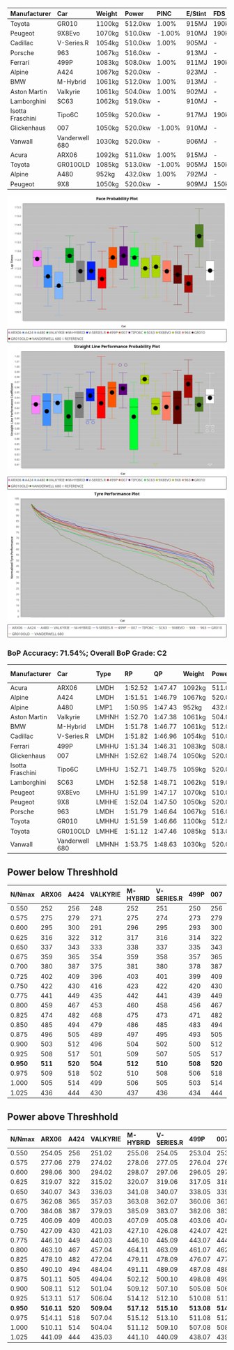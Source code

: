 | Manufacturer     | Car            | Weight | Power   | PINC    | E/Stint | FDS     |
|:-|:-|:-|:-|:-|:-|:-|
| Toyota           | GR010          | 1100kg | 512.0kw | 1.00%   | 915MJ   | 190kph  |
| Peugeot          | 9X8Evo         | 1070kg | 510.0kw | -1.00%  | 910MJ   | 190kph  |
| Cadillac         | V-Series.R     | 1054kg | 510.0kw | 1.00%   | 905MJ   |    -    |
| Porsche          | 963            | 1067kg | 516.0kw |    -    | 913MJ   |    -    |
| Ferrari          | 499P           | 1083kg | 508.0kw | 1.00%   | 911MJ   | 190kph  |
| Alpine           | A424           | 1067kg | 520.0kw |    -    | 923MJ   |    -    |
| BMW              | M-Hybrid       | 1061kg | 512.0kw | 1.00%   | 913MJ   |    -    |
| Aston Martin     | Valkyrie       | 1061kg | 504.0kw | 1.00%   | 902MJ   |    -    |
| Lamborghini      | SC63           | 1062kg | 519.0kw |    -    | 910MJ   |    -    |
| Isotta Fraschini | Tipo6C         | 1059kg | 520.0kw |    -    | 917MJ   | 190kph  |
| Glickenhaus      | 007            | 1050kg | 520.0kw | -1.00%  | 910MJ   |    -    |
| Vanwall          | Vanderwell 680 | 1030kg | 520.0kw |    -    | 906MJ   |    -    |
| Acura            | ARX06          | 1092kg | 511.0kw | 1.00%   | 915MJ   |    -    |
| Toyota           | GR010OLD       | 1085kg | 513.0kw | -1.00%  | 905MJ   | 150kph  |
| Alpine           | A480           | 952kg  | 432.0kw | 1.00%   | 792MJ   |    -    |
| Peugeot          | 9X8            | 1050kg | 520.0kw |    -    | 909MJ   | 150kph  |

![PACECHART](./IMG/ACOMETHOD.png)
![STRAIGHTLINEPERFORMANCECHART](./IMG/ACOMETHOD_sp.png)
![TYREPERFORMANCECHART](./IMG/ACOMETHOD_tw.png)

### BoP Accuracy: 71.54%; Overall BoP Grade: C2
| Manufacturer     | Car            | Type  | RP      | QP      | Weight | Power¹  | Threshhold | PINC    | Power²   | E/Stint | AVG Vmax  | FDS     | RDLC | L/Stint | BOP-Grade | Model Accuracy | Model Points | Match%  | SimDiff |
|:-|:-|:-|:-|:-|:-|:-|:-|:-|:-|:-|:-|:-|:-|:-|:-|:-|:-|:-|:-|
| Acura            | ARX06          | LMDH  | 1:52.52 | 1:47.47 | 1092kg | 511.0kw | 210.0kph   | 1.00%   | 516.10kw |  915MJ  | 278.81kph |    -    | 0.98 | 34      | +C2       | 100.00%        | 996          | 73.31%  | #       |
| Alpine           | A424           | LMDH  | 1:51.51 | 1:46.79 | 1067kg | 520.0kw | 210.0kph   |    -    | 520.00kw |  923MJ  | 278.46kph |    -    | 1.01 | 34      | -C1       | 96.10%         | 2390         | 77.26%  | #       |
| Alpine           | A480           | LMP1  | 1:50.95 | 1:47.43 |  952kg | 432.0kw | 210.0kph   | 1.00%   | 436.30kw |  792MJ  | 279.35kph |    -    | 0.98 | 32      | -Ω1       | 95.62%         | 1701         | 49.23%  | -0.33   |
| Aston Martin     | Valkyrie       | LMHNH | 1:52.70 | 1:47.38 | 1061kg | 504.0kw | 210.0kph   | 1.00%   | 509.00kw |  902MJ  | 276.02kph |    -    | 1.02 | 34      | +E2       | 100.00%        | 466          | 52.81%  | #       |
| BMW              | M-Hybrid       | LMDH  | 1:51.78 | 1:46.77 | 1061kg | 512.0kw | 210.0kph   | 1.00%   | 517.10kw |  913MJ  | 279.78kph |    -    | 1.01 | 34      | -B1       | 100.00%        | 3339         | 86.95%  | #       |
| Cadillac         | V-Series.R     | LMDH  | 1:51.82 | 1:46.96 | 1054kg | 510.0kw | 210.0kph   | 1.00%   | 515.10kw |  905MJ  | 281.66kph |    -    | 1.02 | 34      | -A2       | 99.56%         | 5841         | 91.56%  | #       |
| Ferrari          | 499P           | LMHHU | 1:51.34 | 1:46.31 | 1083kg | 508.0kw | 210.0kph   | 1.00%   | 513.10kw |  911MJ  | 279.26kph | 190kph  | 1.03 | 34      | -D1       | 99.57%         | 7417         | 67.18%  | #       |
| Glickenhaus      | 007            | LMHNH | 1:52.62 | 1:48.74 | 1050kg | 520.0kw | 210.0kph   | -1.00%  | 514.80kw |  910MJ  | 284.39kph |    -    | 0.95 | 34      | +C2       | 93.90%         | 2170         | 71.01%  | #       |
| Isotta Fraschini | Tipo6C         | LMHHU | 1:52.71 | 1:49.75 | 1059kg | 520.0kw | 210.0kph   |    -    | 520.00kw |  917MJ  | 282.52kph | 190kph  | 1.05 | 34      | +E2       | 100.00%        | 132          | 50.61%  | #       |
| Lamborghini      | SC63           | LMDH  | 1:52.58 | 1:48.71 | 1062kg | 519.0kw | 210.0kph   |    -    | 519.00kw |  910MJ  | 276.97kph |    -    | 1.04 | 34      | +C1       | 100.00%        | 784          | 78.27%  | #       |
| Peugeot          | 9X8Evo         | LMHHU | 1:51.99 | 1:47.17 | 1070kg | 510.0kw | 210.0kph   | -1.00%  | 504.90kw |  910MJ  | 285.71kph | 190kph  | 0.99 | 34      | +B1       | 100.00%        | 1891         | 88.46%  | #       |
| Peugeot          | 9X8            | LMHHE | 1:52.04 | 1:47.50 | 1050kg | 520.0kw | 210.0kph   |    -    | 520.00kw |  909MJ  | 278.78kph | 150kph  | 1.03 | 34      | ~A1       | 99.96%         | 4579         | 100.00% | +1.63   |
| Porsche          | 963            | LMDH  | 1:51.79 | 1:46.64 | 1067kg | 516.0kw | 210.0kph   |    -    | 516.00kw |  913MJ  | 279.36kph |    -    | 1.01 | 34      | -A2       | 98.39%         | 16118        | 90.67%  | #       |
| Toyota           | GR010          | LMHHU | 1:51.59 | 1:46.66 | 1100kg | 512.0kw | 210.0kph   | 1.00%   | 517.10kw |  915MJ  | 277.54kph | 190kph  | 1.01 | 34      | -B2       | 99.90%         | 5196         | 80.11%  | #       |
| Toyota           | GR010OLD       | LMHHE | 1:51.12 | 1:47.46 | 1085kg | 513.0kw | 210.0kph   | -1.00%  | 507.90kw |  905MJ  | 284.43kph | 150kph  | 1.01 | 34      | -E1       | 97.31%         | 905          | 57.40%  | +1.23   |
| Vanwall          | Vanderwell 680 | LMHNH | 1:53.75 | 1:48.63 | 1030kg | 520.0kw | 210.0kph   |    -    | 520.00kw |  906MJ  | 282.14kph |    -    | 1.02 | 34      | +Ω1       | 98.91%         | 543          | 29.86%  | +2.10   |

## Power below Threshhold
| N/Nmax    | ARX06   | A424    | VALKYRIE | M-HYBRID | V-SERIES.R | 499P    | 007     | TIPO6C  | SC63    | 9X8EVO  | 9X8     | 963     | GR010   | GR010OLD | VANDERWELL 680 | ​     | RPM      | A480       |
|:-|:-|:-|:-|:-|:-|:-|:-|:-|:-|:-|:-|:-|:-|:-|:-|:-|:-|:-|
|  0.550    |  252    |  256    |  248     |  252     |  251       |  250    |  256    |  256    |  256    |  251    |  256    |  254    |  252    |  253     |  256           |  ​    |   --     |   -        |
|  0.575    |  275    |  279    |  271     |  275     |  274       |  273    |  279    |  279    |  279    |  274    |  279    |  277    |  275    |  276     |  279           |  ​    |   --     |   -        |
|  0.600    |  295    |  300    |  291     |  296     |  295       |  293    |  300    |  300    |  299    |  295    |  300    |  298    |  296    |  296     |  300           |  ​    |   --     |   -        |
|  0.625    |  316    |  322    |  312     |  317     |  316       |  314    |  322    |  322    |  321    |  316    |  322    |  319    |  317    |  317     |  322           |  ​    |   --     |   -        |
|  0.650    |  337    |  343    |  333     |  338     |  337       |  335    |  343    |  343    |  342    |  337    |  343    |  340    |  338    |  338     |  343           |  ​    |   --     |   -        |
|  0.675    |  359    |  365    |  354     |  359     |  358       |  357    |  365    |  365    |  364    |  358    |  365    |  362    |  359    |  360     |  365           |  ​    |   --     |   -        |
|  0.700    |  380    |  387    |  375     |  381     |  380       |  378    |  387    |  387    |  386    |  380    |  387    |  384    |  381    |  382     |  387           |  ​    |   --     |   -        |
|  0.725    |  402    |  409    |  396     |  403     |  401       |  399    |  409    |  409    |  408    |  401    |  409    |  406    |  403    |  403     |  409           |  ​    |   --     |   -        |
|  0.750    |  422    |  430    |  416     |  423     |  422       |  420    |  430    |  430    |  429    |  422    |  430    |  427    |  423    |  424     |  430           |  ​    |   --     |   -        |
|  0.775    |  441    |  449    |  435     |  442     |  441       |  439    |  449    |  449    |  448    |  441    |  449    |  446    |  442    |  443     |  449           |  ​    |  5000    |  -3386005  |
|  0.800    |  459    |  467    |  453     |  460     |  458       |  456    |  467    |  467    |  466    |  458    |  467    |  463    |  460    |  461     |  467           |  ​    |  5500    |  -3687783  |
|  0.825    |  474    |  482    |  468     |  475     |  473       |  471    |  482    |  482    |  481    |  473    |  482    |  478    |  475    |  476     |  482           |  ​    |  5999    |  -4004324  |
|  0.850    |  485    |  494    |  479     |  486     |  485       |  483    |  494    |  494    |  493    |  485    |  494    |  490    |  486    |  487     |  494           |  ​    |  6499    |  -4335628  |
|  0.875    |  496    |  505    |  489     |  497     |  495       |  493    |  505    |  505    |  504    |  495    |  505    |  501    |  497    |  498     |  505           |  ​    |  7000    |  -4681695  |
|  0.900    |  503    |  512    |  496     |  504     |  502       |  500    |  512    |  512    |  511    |  502    |  512    |  508    |  504    |  505     |  512           |  ​    |  7500    |  -5042525  |
|  0.925    |  508    |  517    |  501     |  509     |  507       |  505    |  517    |  517    |  516    |  507    |  517    |  513    |  509    |  510     |  517           |  ​    |  8000    |  429       |
| **0.950** | **511** | **520** | **504**  | **512**  | **510**    | **508** | **520** | **520** | **519** | **510** | **520** | **516** | **512** | **513**  | **520**        | **​** | **8499** | **432**    |
|  0.975    |  509    |  518    |  502     |  510     |  508       |  506    |  518    |  518    |  517    |  508    |  518    |  514    |  510    |  511     |  518           |  ​    |  9000    |  216       |
|  1.000    |  505    |  514    |  499     |  506     |  505       |  503    |  514    |  514    |  513    |  505    |  514    |  510    |  506    |  507     |  514           |  ​    |   --     |   -        |
|  1.025    |  436    |  444    |  430     |  437     |  436       |  434    |  444    |  444    |  443    |  436    |  444    |  441    |  437    |  438     |  444           |  ​    |   --     |   -        |

## Power above Threshhold
| N/Nmax    | ARX06      | A424    | VALKYRIE   | M-HYBRID   | V-SERIES.R | 499P       | 007        | TIPO6C  | SC63    | 9X8EVO     | 9X8     | 963     | GR010      | GR010OLD   | VANDERWELL 680 | ​     | RPM      | A480            |
|:-|:-|:-|:-|:-|:-|:-|:-|:-|:-|:-|:-|:-|:-|:-|:-|:-|:-|:-|
|  0.550    |  254.05    |  256    |  251.02    |  255.06    |  254.05    |  253.04    |  253.39    |  256    |  256    |  248.44    |  256    |  254    |  255.06    |  250.43    |  256           |  ​    |   --     |  0.00           |
|  0.575    |  277.06    |  279    |  274.02    |  278.06    |  277.05    |  276.04    |  276.43    |  279    |  279    |  271.48    |  279    |  277    |  278.06    |  273.47    |  279           |  ​    |   --     |  0.00           |
|  0.600    |  298.06    |  300    |  294.02    |  298.07    |  297.06    |  296.05    |  297.46    |  300    |  299    |  291.52    |  300    |  298    |  298.07    |  293.50    |  300           |  ​    |   --     |  0.00           |
|  0.625    |  319.07    |  322    |  315.02    |  320.07    |  319.06    |  317.05    |  318.49    |  322    |  321    |  312.56    |  322    |  319    |  320.07    |  314.54    |  322           |  ​    |   --     |  0.00           |
|  0.650    |  340.07    |  343    |  336.03    |  341.08    |  340.07    |  338.05    |  339.53    |  343    |  342    |  333.59    |  343    |  340    |  341.08    |  335.57    |  343           |  ​    |   --     |  0.00           |
|  0.675    |  362.08    |  365    |  357.03    |  363.08    |  362.07    |  360.06    |  361.56    |  365    |  364    |  354.63    |  365    |  362    |  363.08    |  356.61    |  365           |  ​    |   --     |  0.00           |
|  0.700    |  384.08    |  387    |  379.03    |  385.09    |  383.07    |  382.06    |  383.60    |  387    |  386    |  375.67    |  387    |  384    |  385.09    |  377.65    |  387           |  ​    |   --     |  0.00           |
|  0.725    |  406.09    |  409    |  400.03    |  407.09    |  405.08    |  403.06    |  404.63    |  409    |  408    |  396.71    |  409    |  406    |  407.09    |  399.68    |  409           |  ​    |   --     |  0.00           |
|  0.750    |  427.09    |  430    |  421.03    |  427.10    |  426.08    |  424.07    |  425.66    |  430    |  429    |  416.74    |  430    |  427    |  427.10    |  419.72    |  430           |  ​    |   --     |  0.00           |
|  0.775    |  446.10    |  449    |  440.03    |  446.10    |  445.09    |  443.07    |  444.69    |  449    |  448    |  435.78    |  449    |  446    |  446.10    |  438.75    |  449           |  ​    |  5000    |  -3,422,374.99  |
|  0.800    |  463.10    |  467    |  457.04    |  464.11    |  463.09    |  461.07    |  462.72    |  467    |  466    |  453.81    |  467    |  463    |  464.11    |  455.78    |  467           |  ​    |  5500    |  -3,727,394.70  |
|  0.825    |  478.10    |  482    |  472.04    |  479.11    |  478.09    |  476.07    |  477.74    |  482    |  481    |  468.84    |  482    |  478    |  479.11    |  470.81    |  482           |  ​    |  5999    |  -4,047,335.34  |
|  0.850    |  490.10    |  494    |  484.04    |  491.11    |  489.09    |  487.08    |  488.76    |  494    |  493    |  479.86    |  494    |  490    |  491.11    |  482.83    |  494           |  ​    |  6499    |  -4,382,198.93  |
|  0.875    |  501.11    |  505    |  494.04    |  502.12    |  500.10    |  498.08    |  499.78    |  505    |  504    |  489.87    |  505    |  501    |  502.12    |  492.84    |  505           |  ​    |  7000    |  -4,731,982.47  |
|  0.900    |  508.11    |  512    |  501.04    |  509.12    |  507.10    |  505.08    |  506.79    |  512    |  511    |  496.89    |  512    |  508    |  509.12    |  499.86    |  512           |  ​    |  7500    |  -5,096,688.95  |
|  0.925    |  513.11    |  517    |  506.04    |  514.12    |  512.10    |  510.08    |  511.80    |  517    |  516    |  501.89    |  517    |  513    |  514.12    |  504.86    |  517           |  ​    |  8000    |  433.32         |
| **0.950** | **516.11** | **520** | **509.04** | **517.12** | **515.10** | **513.08** | **514.80** | **520** | **519** | **504.90** | **520** | **516** | **517.12** | **507.87** | **520**        | **​** | **8499** | **436.32**      |
|  0.975    |  514.11    |  518    |  507.04    |  515.12    |  513.10    |  511.08    |  512.80    |  518    |  517    |  502.90    |  518    |  514    |  515.12    |  505.87    |  518           |  ​    |  9000    |  218.16         |
|  1.000    |  510.11    |  514    |  504.04    |  511.12    |  509.10    |  507.08    |  508.79    |  514    |  513    |  499.89    |  514    |  510    |  511.12    |  502.86    |  514           |  ​    |   --     |  0.00           |
|  1.025    |  441.09    |  444    |  435.03    |  441.10    |  440.09    |  438.07    |  439.68    |  444    |  443    |  430.77    |  444    |  441    |  441.10    |  433.74    |  444           |  ​    |   --     |  0.00           |
